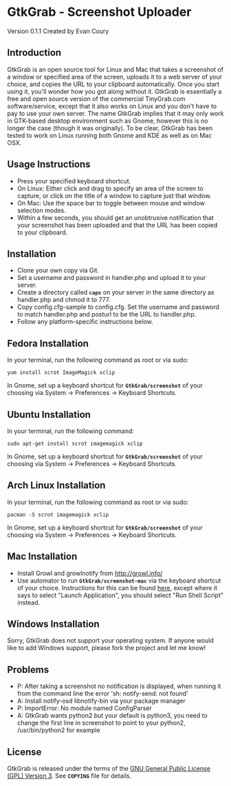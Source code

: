 GtkGrab - Screenshot Uploader
================================
Version 0.1.1 Created by Evan Coury


Introduction
------------
GtkGrab is an open source tool for Linux and Mac that takes a screenshot of a window or specified area of the screen, uploads it to a web server of your choice, and copies the URL to your clipboard automatically. Once you start using it, you'll wonder how you got along without it. GtkGrab is essentially a free and open source version of the commercial TinyGrab.com software/service, except that it also works on Linux and you don't have to pay to use your own server. The name GtkGrab implies that it may only work in GTK-based desktop environment such as Gnome, however this is no longer the case (though it was originally). To be clear, GtkGrab has been tested to work on Linux running both Gnome and KDE as well as on Mac OSX.

Usage Instructions
------------------
* Press your specified keyboard shortcut.
* On Linux: Either click and drag to specify an area of the screen to capture, or click on the title of a window to capture just that window.
* On Mac: Use the space bar to toggle between mouse and window selection modes.
* Within a few seconds, you should get an unobtrusive notification that your screenshot has been uploaded and that the URL has been copied to your clipboard.

Installation
------------
* Clone your own copy via Git.
* Set a username and password in handler.php and upload it to your server.
* Create a directory called **`caps`** on your server in the same directory as handler.php and chmod it to 777.
* Copy config.cfg-sample to config.cfg. Set the username and password to match handler.php and posturl to be the URL to handler.php.
* Follow any platform-specific instructions below.

Fedora Installation
-------------------
In your terminal, run the following command as root or via sudo:

`yum install scrot ImageMagick xclip`

In Gnome, set up a keyboard shortcut for **`GtkGrab/screenshot`** of your choosing via System -> Preferences -> Keyboard Shortcuts.

Ubuntu Installation
-------------------
In your terminal, run the following command:

`sudo apt-get install scrot imagemagick xclip`

In Gnome, set up a keyboard shortcut for **`GtkGrab/screenshot`** of your choosing via System -> Preferences -> Keyboard Shortcuts.

Arch Linux Installation
-------------------
In your terminal, run the following command as root or via sudo:

`pacman -S scrot imagemagick xclip`

In Gnome, set up a keyboard shortcut for **`GtkGrab/screenshot`** of your choosing via System -> Preferences -> Keyboard Shortcuts.

Mac Installation
----------------
* Install Growl and growlnotify from http://growl.info/
* Use automator to run **`GtkGrab/screenshot-mac`** via the keyboard shortcut of your choice. Instructions for this can be found [here](http://www.macosxautomation.com/services/learn/tut01/index.html), except where it says to select "Launch Application", you should select "Run Shell Script" instead.

Windows Installation
--------------------
Sorry, GtkGrab does not support your operating system. If anyone would like to add Windows support, please fork the project and let me know!

Problems
--------
* P: After taking a screenshot no notification is displayed, when running it from the command line the error 'sh: notify-send: not found'
* A: Install notify-osd libnotify-bin via your package manager
* P: ImportError: No module named ConfigParser
* A: GtkGrab wants python2 but your default is python3, you need to change the first line in screenshot to point to your python2, /usr/bin/python2 for example


License
-------
GtkGrab is released under the terms of the [GNU General Public License (GPL) Version 3](http://en.wikipedia.org/wiki/GNU_General_Public_License). See **`COPYING`** file for details.
